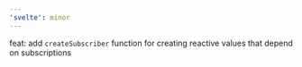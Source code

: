 ```yaml
---
'svelte': minor
---
```


feat: add `createSubscriber` function for creating reactive values that depend on subscriptions
